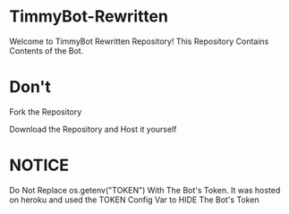 # TimmyBot-Rewritten
Welcome to TimmyBot Rewritten Repository! This Repository Contains Contents of the Bot.
# Don't
Fork the Repository

Download the Repository and Host it yourself
# NOTICE
Do Not Replace os.getenv("TOKEN") With The Bot's Token. It was hosted on heroku and used the TOKEN Config Var to HIDE The Bot's Token
